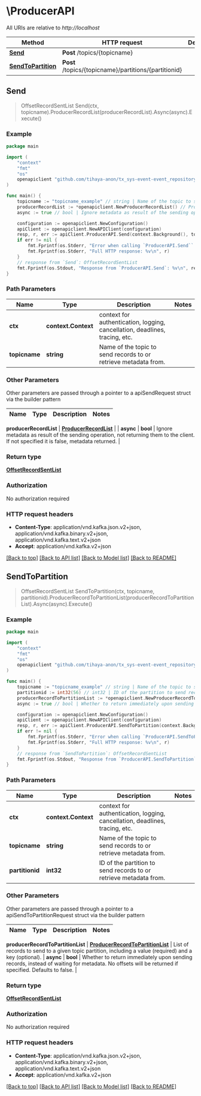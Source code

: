 # \ProducerAPI

All URIs are relative to *http://localhost*

Method | HTTP request | Description
------------- | ------------- | -------------
[**Send**](ProducerAPI.md#Send) | **Post** /topics/{topicname} | 
[**SendToPartition**](ProducerAPI.md#SendToPartition) | **Post** /topics/{topicname}/partitions/{partitionid} | 



## Send

> OffsetRecordSentList Send(ctx, topicname).ProducerRecordList(producerRecordList).Async(async).Execute()





### Example

```go
package main

import (
	"context"
	"fmt"
	"os"
	openapiclient "github.com/tihaya-anon/tx_sys-event-event_repository/src/kafka_bridge"
)

func main() {
	topicname := "topicname_example" // string | Name of the topic to send records to or retrieve metadata from.
	producerRecordList := *openapiclient.NewProducerRecordList() // ProducerRecordList | 
	async := true // bool | Ignore metadata as result of the sending operation, not returning them to the client. If not specified it is false, metadata returned. (optional)

	configuration := openapiclient.NewConfiguration()
	apiClient := openapiclient.NewAPIClient(configuration)
	resp, r, err := apiClient.ProducerAPI.Send(context.Background(), topicname).ProducerRecordList(producerRecordList).Async(async).Execute()
	if err != nil {
		fmt.Fprintf(os.Stderr, "Error when calling `ProducerAPI.Send``: %v\n", err)
		fmt.Fprintf(os.Stderr, "Full HTTP response: %v\n", r)
	}
	// response from `Send`: OffsetRecordSentList
	fmt.Fprintf(os.Stdout, "Response from `ProducerAPI.Send`: %v\n", resp)
}
```

### Path Parameters


Name | Type | Description  | Notes
------------- | ------------- | ------------- | -------------
**ctx** | **context.Context** | context for authentication, logging, cancellation, deadlines, tracing, etc.
**topicname** | **string** | Name of the topic to send records to or retrieve metadata from. | 

### Other Parameters

Other parameters are passed through a pointer to a apiSendRequest struct via the builder pattern


Name | Type | Description  | Notes
------------- | ------------- | ------------- | -------------

 **producerRecordList** | [**ProducerRecordList**](ProducerRecordList.md) |  | 
 **async** | **bool** | Ignore metadata as result of the sending operation, not returning them to the client. If not specified it is false, metadata returned. | 

### Return type

[**OffsetRecordSentList**](OffsetRecordSentList.md)

### Authorization

No authorization required

### HTTP request headers

- **Content-Type**: application/vnd.kafka.json.v2+json, application/vnd.kafka.binary.v2+json, application/vnd.kafka.text.v2+json
- **Accept**: application/vnd.kafka.v2+json

[[Back to top]](#) [[Back to API list]](../README.md#documentation-for-api-endpoints)
[[Back to Model list]](../README.md#documentation-for-models)
[[Back to README]](../README.md)


## SendToPartition

> OffsetRecordSentList SendToPartition(ctx, topicname, partitionid).ProducerRecordToPartitionList(producerRecordToPartitionList).Async(async).Execute()





### Example

```go
package main

import (
	"context"
	"fmt"
	"os"
	openapiclient "github.com/tihaya-anon/tx_sys-event-event_repository/src/kafka_bridge"
)

func main() {
	topicname := "topicname_example" // string | Name of the topic to send records to or retrieve metadata from.
	partitionid := int32(56) // int32 | ID of the partition to send records to or retrieve metadata from.
	producerRecordToPartitionList := *openapiclient.NewProducerRecordToPartitionList() // ProducerRecordToPartitionList | List of records to send to a given topic partition, including a value (required) and a key (optional).
	async := true // bool | Whether to return immediately upon sending records, instead of waiting for metadata. No offsets will be returned if specified. Defaults to false. (optional)

	configuration := openapiclient.NewConfiguration()
	apiClient := openapiclient.NewAPIClient(configuration)
	resp, r, err := apiClient.ProducerAPI.SendToPartition(context.Background(), topicname, partitionid).ProducerRecordToPartitionList(producerRecordToPartitionList).Async(async).Execute()
	if err != nil {
		fmt.Fprintf(os.Stderr, "Error when calling `ProducerAPI.SendToPartition``: %v\n", err)
		fmt.Fprintf(os.Stderr, "Full HTTP response: %v\n", r)
	}
	// response from `SendToPartition`: OffsetRecordSentList
	fmt.Fprintf(os.Stdout, "Response from `ProducerAPI.SendToPartition`: %v\n", resp)
}
```

### Path Parameters


Name | Type | Description  | Notes
------------- | ------------- | ------------- | -------------
**ctx** | **context.Context** | context for authentication, logging, cancellation, deadlines, tracing, etc.
**topicname** | **string** | Name of the topic to send records to or retrieve metadata from. | 
**partitionid** | **int32** | ID of the partition to send records to or retrieve metadata from. | 

### Other Parameters

Other parameters are passed through a pointer to a apiSendToPartitionRequest struct via the builder pattern


Name | Type | Description  | Notes
------------- | ------------- | ------------- | -------------


 **producerRecordToPartitionList** | [**ProducerRecordToPartitionList**](ProducerRecordToPartitionList.md) | List of records to send to a given topic partition, including a value (required) and a key (optional). | 
 **async** | **bool** | Whether to return immediately upon sending records, instead of waiting for metadata. No offsets will be returned if specified. Defaults to false. | 

### Return type

[**OffsetRecordSentList**](OffsetRecordSentList.md)

### Authorization

No authorization required

### HTTP request headers

- **Content-Type**: application/vnd.kafka.json.v2+json, application/vnd.kafka.binary.v2+json, application/vnd.kafka.text.v2+json
- **Accept**: application/vnd.kafka.v2+json

[[Back to top]](#) [[Back to API list]](../README.md#documentation-for-api-endpoints)
[[Back to Model list]](../README.md#documentation-for-models)
[[Back to README]](../README.md)

